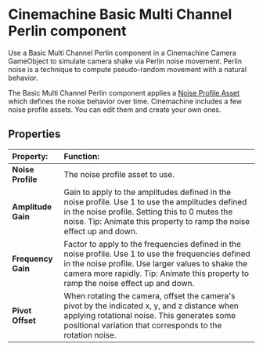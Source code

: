 # Cinemachine Basic Multi Channel Perlin component

Use a Basic Multi Channel Perlin component in a Cinemachine Camera GameObject to simulate camera shake via Perlin noise movement. Perlin noise is a technique to compute pseudo-random movement with a natural behavior.

The Basic Multi Channel Perlin component applies a [Noise Profile Asset](CinemachineNoiseProfiles.md) which defines the noise behavior over time. Cinemachine includes a few noise profile assets. You can edit them and create your own ones.

<!--- Update the screenshot below, it should show the actual component --->

<!---
![Choosing the Basic Multi Channel Perlin component to add camera noise](images/CinemachineBasicMultiChannelPerlin.png)
--->

## Properties

| **Property:** | **Function:** |
|:---|:---|
| **Noise Profile** | The noise profile asset to use.|
| **Amplitude Gain** | Gain to apply to the amplitudes defined in the noise profile. Use 1 to use the amplitudes defined in the noise profile. Setting this to 0 mutes the noise. Tip: Animate this property to ramp the noise effect up and down.|
| **Frequency Gain** | Factor to apply to the frequencies defined in the noise profile. Use 1 to use the frequencies defined in the noise profile. Use larger values to shake the camera more rapidly. Tip: Animate this property to ramp the noise effect up and down. |
| **Pivot Offset** | When rotating the camera, offset the camera's pivot by the indicated x, y, and z distance when applying rotational noise. This generates some positional variation that corresponds to the rotation noise. |
